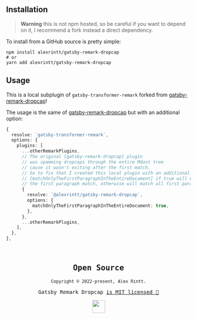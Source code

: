 ## Installation

> **Warning** this is not npm hosted, so be careful if you want to depend on it, I recommend a fork instead a direct dependency.

To install from a GitHub source is pretty simple:

```shell
npm install alexrintt/gatsby-remark-dropcap
# or
yarn add alexrintt/gatsby-remark-dropcap
```

## Usage

This is a local subplugin of `gatsby-transformer-remark` forked from [gatsby-remark-dropcap](https://www.gatsbyjs.com/plugins/gatsby-remark-dropcap/)!

The usage is the same of [gatsby-remark-dropcap](https://www.gatsbyjs.com/plugins/gatsby-remark-dropcap/) but with an additional option:

```ts
{
  resolve: `gatsby-transformer-remark`,
  options: {
    plugins: [
      ...otherRemarkPlugins,
      // The original [gatsby-remark-dropcap] plugin
      // was spamming dropcaps through the entire Mdast tree
      // cause it wasn't exiting after the first match.
      // So to fix that I created this local plugin with an additional option:
      // [matchOnlyTheFirstParagraphInTheEntireDocument] if true will exit after
      // the first paragraph match, otherwise will match all first paragraphs.
      {
        resolve: `@alexrintt/gatsby-remark-dropcap`,
        options: {
          matchOnlyTheFirstParagraphInTheEntireDocument: true,
        },
      },
      ...otherRemarkPlugins,
    ],
  },
},
```

<br>

<samp>

<h2 align="center">
  Open Source
</h2>
<p align="center">
  <sub>Copyright © 2022-present, Alex Rintt.</sub>
</p>
<p align="center">Gatsby Remark Dropcap <a href="https://github.com/alexrintt/gatsby-remark-dropcap/blob/master/LICENSE">is MIT licensed 💖</a></p>
<p align="center">
  <img src="https://user-images.githubusercontent.com/51419598/194058464-f67c7fb5-9066-49b5-aa94-cf34830708ad.png" width="35" />
</p>

</samp>
